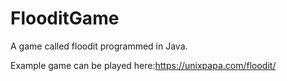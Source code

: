 # FlooditGame
A game called floodit programmed in Java.

Example game can be played here:https://unixpapa.com/floodit/
